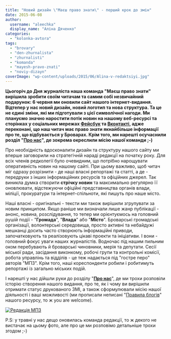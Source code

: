 ```yaml
---
title: "Новий дизайн \"Маєш право знати\" - перший крок до змін"
date: 2015-06-08
author: 
  username: "aleechka"
  display_name: "Аліна Дяченко"
categories: 
  - "kolonka-avtora"
tags: 
  - "brovary"
  - "den-zhurnalista"
  - "zhurnalisti"
  - "komanda"
  - "mayesh-pravo-znati"
  - "noviy-dizayn"
coverImage: "wp-content/uploads/2015/06/Alina-v-redaktsiyi.jpg"
---
```


**Цьогоріч до Дня журналіста наша команда "Маєш право знати" вирішила зробити своїм читачам та самим собі незвичайний подарунок: 6 червня ми оновили сайт нашого інтернет-видання. Відтепер у нас новий дизайн, новий логотип та нова структура. Та це не єдині зміни, які ми підготували з цієї символічної нагоди. Ми плануємо значно наростити потік новин на нашому веб-ресурсі та сторінках у соціальних мережах [Фейсбук](https://www.facebook.com/pravo.znaty.brovary) та [Вконтакті](https://vk.com/pravo.znaty.brovary), адже переконані, що наш читач має право знати якнайбільше інформації про те, що відбувається у Броварах. Крім того, ми нарешті осучаснили розділ "[Про нас](https://mpz.brovary.org/about/)", де зокрема окреслили місію нашої команди ;-)**

Про необхідність вдосконалити дизайн та структуру нашого сайту ми вперше заговорили на стратегічній нараді редакції на початку року. Для всіх членів редколегії було очевидним, що потрібно нарощувати оперативність новин на нашому сайті. При цьому важливо, щоб читач міг одразу розрізнити - де наші власні репортажі та статті, а де - передруки з інших інформаційних ресурсів та офіційних джерел. Так виникла думка створити **стрічку новин** та максимально регулярно її оновлювати, відстежуючи офіційні представництва органів влади, міліції, прокуратури та інтернет-спільноти, які пишуть про наше місто.

Наші власні - оригінальні - тексти ми також вирішили згрупувати за новим принципом. Якщо раніше ми визначали лише жанр публікації - анонс, новина, розслідування, то тепер ми орієнтуємось на головний рушій події - "**Громада**", "**Влада**" або "**Місто**". Броварські громадські організації, волонтерські середовища, просто активні та небайдужі мешканці досить часто створюють інформаційні приводи, започатковують та реалізовують цікаві проекти та ініціативи. І вони - головний фокус уваги наших журналістів. Водночас під нашим пильним оком перебувають й броварські чиновники, мерія та депутати. Сесії міської ради, засідання виконкому, робочі групи та контрольні комісії, робота управлінь та відділів - це теж надається під "гостре перо" авторів "МПЗ". Крім того, наші кореспонденти робили і робитимуть репортажі із загально міських подій.

І нарешті у нас дійшли руки до розділу "**[Про нас](https://mpz.brovary.org/about/)**", де ми трохи розповіли історію створення нашого видання, про те, як і чому ви вирішили отримати статус друкованого ЗМІ, а також сформулювали місію нашої діяльності і ваші можливості (ми прописали неписані "[Правила блогів](https://mpz.brovary.org/login/)" нашого ресурсу, то ж you are welcome).

[![Редакція МПЗ](https://mpz.brovary.org/wp-content/uploads/2015/06/Redaktsiya-MPZ.jpg)](https://mpz.brovary.org/wp-content/uploads/2015/06/Redaktsiya-MPZ.jpg)

P.S: у травні у нас дещо оновилась команда редакції, то ж декого не вистачає на цьому фото, але про це ми розповімо детальніше трохи згодом ;-)
